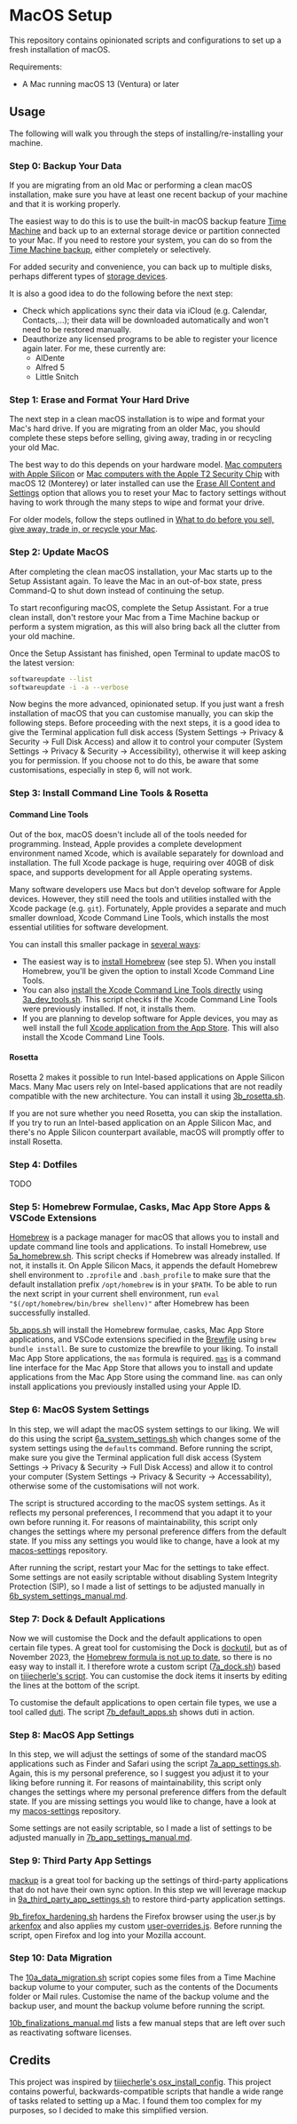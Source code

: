 # MacOS Setup
This repository contains opinionated scripts and configurations to set up a fresh installation of macOS.

Requirements:
- A Mac running macOS 13 (Ventura) or later

## Usage
The following will walk you through the steps of installing/re-installing your machine.

### Step 0: Backup Your Data

If you are migrating from an old Mac or performing a clean macOS installation, make sure you have at least one recent backup of your machine and that it is working properly.

The easiest way to do this is to use the built-in macOS backup feature [Time Machine](https://support.apple.com/en-us/HT201250) and back up to an external storage device or partition connected to your Mac. If you need to restore your system, you can do so from the [Time Machine backup](https://support.apple.com/en-us/HT203981), either completely or selectively.

For added security and convenience, you can back up to multiple disks, perhaps different types of [storage devices](https://support.apple.com/en-us/102423).

It is also a good idea to do the following before the next step:
- Check which applications sync their data via iCloud (e.g. Calendar, Contacts,...); their data will be downloaded automatically and won't need to be restored manually.
- Deauthorize any licensed programs to be able to register your licence again later. For me, these currently are:
  - AlDente
  - Alfred 5
  - Little Snitch

### Step 1: Erase and Format Your Hard Drive

The next step in a clean macOS installation is to wipe and format your Mac's hard drive. If you are migrating from an older Mac, you should complete these steps before selling, giving away, trading in or recycling your old Mac.

The best way to do this depends on your hardware model. [Mac computers with Apple Silicon](https://support.apple.com/en-us/HT211814) or [Mac computers with the Apple T2 Security Chip](https://support.apple.com/en-us/HT208862) with macOS 12 (Monterey) or later installed can use the [Erase All Content and Settings](https://support.apple.com/en-us/HT212749) option that allows you to reset your Mac to factory settings without having to work through the many steps to wipe and format your drive.

For older models, follow the steps outlined in [What to do before you sell, give away, trade in, or recycle your Mac](https://support.apple.com/en-us/HT201065).

### Step 2: Update MacOS

After completing the clean macOS installation, your Mac starts up to the Setup Assistant again. To leave the Mac in an out-of-box state, press Command-Q to shut down instead of continuing the setup.

To start reconfiguring macOS, complete the Setup Assistant. For a true clean install, don't restore your Mac from a Time Machine backup or perform a system migration, as this will also bring back all the clutter from your old machine.

Once the Setup Assistant has finished, open Terminal to update macOS to the latest version:

```zsh
softwareupdate --list
softwareupdate -i -a --verbose
```

Now begins the more advanced, opinionated setup. If you just want a fresh installation of macOS that you can customise manually, you can skip the following steps. Before proceeding with the next steps, it is a good idea to give the Terminal application full disk access (System Settings -> Privacy & Security -> Full Disk Access) and allow it to control your computer (System Settings -> Privacy & Security -> Accessibility), otherwise it will keep asking you for permission. If you choose not to do this, be aware that some customisations, especially in step 6, will not work.

### Step 3: Install Command Line Tools & Rosetta

#### Command Line Tools

Out of the box, macOS doesn't include all of the tools needed for programming. Instead, Apple provides a complete development environment named Xcode, which is available separately for download and installation. The full Xcode package is huge, requiring over 40GB of disk space, and supports development for all Apple operating systems.

Many software developers use Macs but don't develop software for Apple devices. However, they still need the tools and utilities installed with the Xcode package (e.g. `git`). Fortunately, Apple provides a separate and much smaller download, Xcode Command Line Tools, which installs the most essential utilities for software development.

You can install this smaller package in [several ways](https://mac.install.guide/commandlinetools/index.html):
- The easiest way is to [install Homebrew](https://mac.install.guide/commandlinetools/3.html) (see step 5). When you install Homebrew, you'll be given the option to install Xcode Command Line Tools.
- You can also [install the Xcode Command Line Tools directly](https://mac.install.guide/commandlinetools/4.html) using [3a_dev_tools.sh](./3a_dev_tools.sh). This script checks if the Xcode Command Line Tools were previously installed. If not, it installs them.
- If you are planning to develop software for Apple devices, you may as well install the full [Xcode application from the App Store](https://mac.install.guide/commandlinetools/5.html). This will also install the Xcode Command Line Tools.

#### Rosetta

Rosetta 2 makes it possible to run Intel-based applications on Apple Silicon Macs. Many Mac users rely on Intel-based applications that are not readily compatible with the new architecture. You can install it using [3b_rosetta.sh](./3b_rosetta.sh).

If you are not sure whether you need Rosetta, you can skip the installation. If you try to run an Intel-based application on an Apple Silicon Mac, and there's no Apple Silicon counterpart available, macOS will promptly offer to install Rosetta.

### Step 4: Dotfiles

TODO

### Step 5: Homebrew Formulae, Casks, Mac App Store Apps & VSCode Extensions

[Homebrew](https://brew.sh) is a package manager for macOS that allows you to install and update command line tools and applications. To install Homebrew, use [5a_homebrew.sh](./5a_homebrew.sh). This script checks if Homebrew was already installed. If not, it installs it. On Apple Silicon Macs, it appends the default Homebrew shell environment to `.zprofile` and `.bash_profile` to make sure that the default installation prefix `/opt/homebrew` is in your `$PATH`. To be able to run the next script in your current shell environment, run `eval "$(/opt/homebrew/bin/brew shellenv)"` after Homebrew has been successfully installed.

[5b_apps.sh](./5b_apps.sh) will install the Homebrew formulae, casks, Mac App Store applications, and VSCode extensions specified in the [Brewfile](./etc/Brewfile) using `brew bundle install`. Be sure to customize the brewfile to your liking. To install Mac App Store applications, the `mas` formula is required. [`mas`](https://github.com/mas-cli/mas) is a command line interface for the Mac App Store that allows you to install and update applications from the Mac App Store using the command line. `mas` can only install applications you previously installed using your Apple ID.

### Step 6: MacOS System Settings

In this step, we will adapt the macOS system settings to our liking. We will do this using the script [6a_system_settings.sh](./6a_system_settings.sh) which changes some of the system settings using the `defaults` command. Before running the script, make sure you give the Terminal application full disk access (System Settings -> Privacy & Security -> Full Disk Access) and allow it to control your computer (System Settings -> Privacy & Security -> Accessability), otherwise some of the customisations will not work.

The script is structured according to the macOS system settings. As it reflects my personal preferences, I recommend that you adapt it to your own before running it. For reasons of maintainability, this script only changes the settings where my personal preference differs from the default state. If you miss any settings you would like to change, have a look at my [macos-settings](https://github.com/philiprein/macos-settings) repository.

After running the script, restart your Mac for the settings to take effect. Some settings are not easily scriptable without disabling System Integrity Protection (SIP), so I made a list of settings to be adjusted manually in [6b_system_settings_manual.md](./6b_system_settings_manual.md).

### Step 7: Dock & Default Applications

Now we will customise the Dock and the default applications to open certain file types. A great tool for customising the Dock is [dockutil](https://github.com/kcrawford/dockutil), but as of November 2023, the [Homebrew formula is not up to date](https://github.com/kcrawford/dockutil/issues/146), so there is no easy way to install it. I therefore wrote a custom script ([7a_dock.sh](./7a_dock.sh)) based on [tiiiecherle's script](https://github.com/tiiiecherle/osx_install_config/blob/master/10_dock/10_dock.sh). You can customise the dock items it inserts by editing the lines at the bottom of the script.

To customise the default applications to open certain file types, we use a tool called [duti](https://github.com/moretension/duti). The script [7b_default_apps.sh](./7b_default_apps.sh) shows duti in action.

### Step 8: MacOS App Settings

In this step, we will adjust the settings of some of the standard macOS applications such as Finder and Safari using the script [7a_app_settings.sh](./8a_app_settings.sh). Again, this is my personal preference, so I suggest you adjust it to your liking before running it. For reasons of maintainability, this script only changes the settings where my personal preference differs from the default state. If you are missing settings you would like to change, have a look at my [macos-settings](https://github.com/philiprein/macos-settings) repository.

Some settings are not easily scriptable, so I made a list of settings to be adjusted manually in [7b_app_settings_manual.md](./8b_app_settings_manual.md).

### Step 9: Third Party App Settings

[mackup](https://github.com/lra/mackup) is a great tool for backing up the settings of third-party applications that do not have their own sync option. In this step we will leverage mackup in [9a_third_party_app_settings.sh](./9a_third_party_app_settings.sh) to restore third-party application settings.

[9b_firefox_hardening.sh](./9b_firefox_hardening.sh) hardens the Firefox browser using the user.js by [arkenfox](https://github.com/arkenfox/user.js) and also applies my custom [user-overrides.js](./etc/user-overrides.js). Before running the script, open Firefox and log into your Mozilla account.

### Step 10: Data Migration

The [10a_data_migration.sh](./10a_data_migration.sh) script copies some files from a Time Machine backup volume to your computer, such as the contents of the Documents folder or Mail rules. Customise the name of the backup volume and the backup user, and mount the backup volume before running the script.

[10b_finalizations_manual.md](./10b_finalizations_manual.md) lists a few manual steps that are left over such as reactivating software licenses.

## Credits

This project was inspired by [tiiiecherle's osx_install_config](https://github.com/tiiiecherle/osx_install_config). This project contains powerful, backwards-compatible scripts that handle a wide range of tasks related to setting up a Mac. I found them too complex for my purposes, so I decided to make this simplified version.